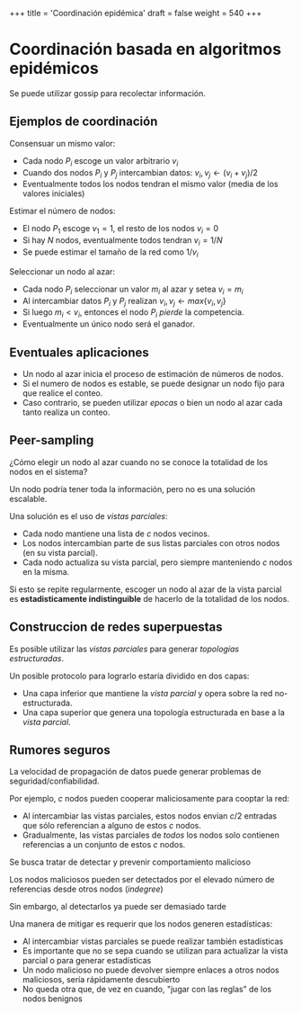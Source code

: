 +++
title = 'Coordinación epidémica'
draft = false
weight = 540
+++

# Coordinación basada en algoritmos epidémicos

Se puede utilizar gossip para recolectar información.

## Ejemplos de coordinación

Consensuar un mismo valor:

- Cada nodo $P_i$ escoge un valor arbitrario $v_i$
- Cuando dos nodos $P_i$ y $P_j$ intercambian datos: $v_i, v_j \leftarrow (v_i + v_j)/2$
- Eventualmente todos los nodos tendran el mismo valor (media de los valores iniciales)

Estimar el número de nodos:

- El nodo $P_1$ escoge $v_1=1$, el resto de los nodos $v_i=0$
- Si hay $N$ nodos, eventualmente todos tendran $v_i=1/N$
- Se puede estimar el tamaño de la red como $1/v_i$

Seleccionar un nodo al azar:

- Cada nodo $P_i$ seleccionar un valor $m_i$ al azar y setea $v_i=m_i$
- Al intercambiar datos $P_i$ y $P_j$ realizan $v_i, v_j \leftarrow max\{v_i, v_j\}$
- Si luego $m_i < v_i$, entonces el nodo $P_i$ _pierde_ la competencia.
- Eventualmente un único nodo será el ganador.

## Eventuales aplicaciones

- Un nodo al azar inicia el proceso de estimación de números de nodos.
- Si el numero de nodos es estable, se puede designar un nodo fijo para que realice el conteo.
- Caso contrario, se pueden utilizar _epocas_ o bien un nodo al azar cada tanto realiza un conteo.

## Peer-sampling

¿Cómo elegir un nodo al azar cuando no se conoce la totalidad de los nodos en el sistema?

Un nodo podría tener toda la información, pero no es una solución escalable.

Una solución es el uso de _vistas parciales_:

- Cada nodo mantiene una lista de _c_ nodos vecinos.
- Los nodos intercambian parte de sus listas parciales con otros nodos (en su vista parcial).
- Cada nodo actualiza su vista parcial, pero siempre manteniendo _c_ nodos en la misma.

Si esto se repite regularmente, escoger un nodo al azar de la vista parcial es **estadisticamente indistinguible** de hacerlo de la totalidad de los nodos.

## Construccion de redes superpuestas

Es posible utilizar las _vistas parciales_ para generar _topologías estructuradas_.

Un posible protocolo para lograrlo estaría dividido en dos capas:

- Una capa inferior que mantiene la _vista parcial_ y opera sobre la red no-estructurada.
- Una capa superior que genera una topología estructurada en base a la _vista parcial_.

## Rumores seguros

La velocidad de propagación de datos puede generar problemas de seguridad/confiabilidad.

Por ejemplo, $c$ nodos pueden cooperar maliciosamente para cooptar la red:

- Al intercambiar las vistas parciales, estos nodos envian $c/2$ entradas que sólo referencian a alguno de estos $c$ nodos.
- Gradualmente, las vistas parciales de _todos_ los nodos solo contienen referencias a un conjunto de estos $c$ nodos.

Se busca tratar de detectar y prevenir comportamiento malicioso

Los nodos maliciosos pueden ser detectados por el elevado número de referencias desde otros nodos (_indegree_)

Sin embargo, al detectarlos ya puede ser demasiado tarde

Una manera de mitigar es requerir que los nodos generen estadísticas:

- Al intercambiar vistas parciales se puede realizar también estadísticas
- Es importante que no se sepa cuando se utilizan para actualizar la vista parcial o para generar estadísticas
- Un nodo malicioso no puede devolver siempre enlaces a otros nodos maliciosos, sería rápidamente descubierto
- No queda otra que, de vez en cuando, "jugar con las reglas" de los nodos benignos

